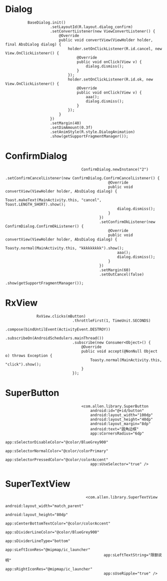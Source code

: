 # Dialog

              BaseDialog.init()
                        .setLayoutId(R.layout.dialog_confirm)
                        .setConvertListener(new ViewConvertListener() {
                            @Override
                            public void convertView(ViewHolder holder, final AbsDialog dialog) {
                                holder.setOnClickListener(R.id.cancel, new View.OnClickListener() {
                                    @Override
                                    public void onClick(View v) {
                                        dialog.dismiss();
                                    }
                                });
                                holder.setOnClickListener(R.id.ok, new View.OnClickListener() {
                                    @Override
                                    public void onClick(View v) {
                                        aaa();
                                        dialog.dismiss();
                                    }
                                });
                            }
                        })
                        .setMargin(40)
                        .setDimAmount(0.3f)
                        .setAnimStyle(R.style.DialogAnimation)
                        .show(getSupportFragmentManager());
                        
# ConfirmDialog
                                      ConfirmDialog.newInstance("2")
                                              .setConfirmCancelListener(new ConfirmDialog.ConfirmCancelListener() {
                                                  @Override
                                                  public void convertView(ViewHolder holder, AbsDialog dialog) {
                                                      Toast.makeText(MainActivity.this, "cancel", Toast.LENGTH_SHORT).show();
                                                      dialog.dismiss();
                                                  }
                                              })
                                              .setConfirmOkListener(new ConfirmDialog.ConfirmOkListener() {
                                                  @Override
                                                  public void convertView(ViewHolder holder, AbsDialog dialog) {
                                                      Toasty.normal(MainActivity.this, "kkkkkkkkk").show();
                                                      aaa();
                                                      dialog.dismiss();
                                                  }
                                              })
                                              .setMargin(60)
                                              .setOutCancel(false)
                                              .show(getSupportFragmentManager());
                        
# RxView
                  RxView.clicks(mButton)
                                  .throttleFirst(1, TimeUnit.SECONDS)
                                  .compose(bindUntilEvent(ActivityEvent.DESTROY))
                                  .subscribeOn(AndroidSchedulers.mainThread())
                                  .subscribe(new Consumer<Object>() {
                                      @Override
                                      public void accept(@NonNull Object o) throws Exception {
                                          Toasty.normal(MainActivity.this, "click").show();
                                      }
                                  });
                                  
# SuperButton
                                      <com.allen.library.SuperButton
                                          android:id="@+id/button"
                                          android:layout_width="100dp"
                                          android:layout_height="40dp"
                                          android:layout_margin="8dp"
                                          android:text="圆角边框"
                                          app:sCornersRadius="6dp"
                                          app:sSelectorDisableColor="@color/BlueGrey900"
                                          app:sSelectorNormalColor="@color/colorPrimary"
                                          app:sSelectorPressedColor="@color/colorAccent"
                                          app:sUseSelector="true" />
                                          
# SuperTextView
                                        <com.allen.library.SuperTextView
                                                android:layout_width="match_parent"
                                                android:layout_height="80dp"
                                                app:sCenterBottomTextColor="@color/colorAccent"
                                                app:sDividerLineColor="@color/BlueGrey900"
                                                app:sDividerLineType="bottom"
                                                app:sLeftIconRes="@mipmap/ic_launcher"
                                                app:sLeftTextString="限额说明"
                                                app:sRightIconRes="@mipmap/ic_launcher"
                                                app:sUseRipple="true" />
                                                
                                                
